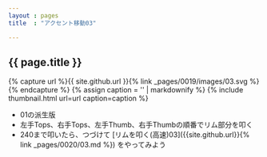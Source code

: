 ```yaml
---
layout : pages
title  : "アクセント移動03"

---
```


## {{ page.title }}

{% capture url %}{{ site.github.url }}{% link _pages/0019/images/03.svg %}{% endcapture %}
{% assign caption = '' | markdownify %}
{% include thumbnail.html url=url caption=caption %}


* 01の派生版
* 左手Tops、右手Tops、左手Thumb、右手Thumbの順番でリム部分を叩く
* 240まで叩いたら、つづけて [リムを叩く(高速)03]({{site.github.url}}{% link _pages/0020/03.md %}) をやってみよう
